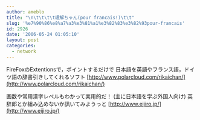 ```yaml
---
author: ameblo
title: "\n\t\t\t\t理解ちゃん(pour francais!)\t\t"
slug: '%e7%90%86%e8%a7%a3%e3%81%a1%e3%82%83%e3%82%93pour-francais'
id: 2926
date: '2006-05-24 01:05:10'
layout: post
categories:
  - network
---
```


FireFoxのExtentionsで，ポイントするだけで 日本語を英語やフランス語，ドイツ語の辞書引きしてくれるソフト [http://www.polarcloud.com/rikaichan/](http://www.polarcloud.com/rikaichan/)

画数や常用漢字レベルもわかって実用的だ！ (主に日本語を学ぶ外国人向け) 英辞郎とか組み込めないか訊いてみようっと [http://www.eijiro.jp/](http://www.eijiro.jp/)